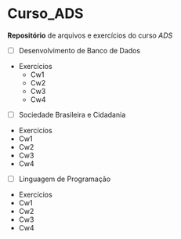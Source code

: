# Curso_ADS
 **Repositório** de arquivos e exercícios do curso *ADS*

 - [ ] Desenvolvimento de Banco de Dados
 * Exercícios
   * Cw1
   * Cw2
   * Cw3
   * Cw4
 - [ ] Sociedade Brasileira e Cidadania
  * Exercícios
   * Cw1
   * Cw2
   * Cw3
   * Cw4
 - [ ] Linguagem de Programação
  * Exercícios
   * Cw1
   * Cw2
   * Cw3
   * Cw4
